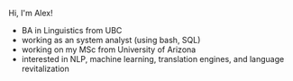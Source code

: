 Hi, I'm Alex! 
- BA in Linguistics from UBC
- working as an system analyst (using bash, SQL)
- working on my MSc from University of Arizona
- interested in NLP, machine learning, translation engines, and language revitalization

